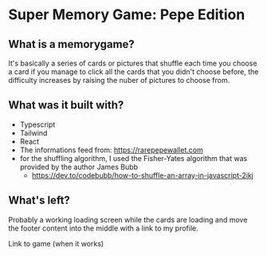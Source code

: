 # Super Memory Game: Pepe Edition

## What is a memorygame?

It's basically a series of cards or pictures that shuffle each time you choose a card
if you manage to click all the cards that you didn't choose before, the difficulty increases
by raising the nuber of pictures to choose from.

## What was it built with?

+ Typescript
+ Tailwind
+ React
+ The informations feed from: https://rarepepewallet.com
+ for the shuffling algorithm, I used the Fisher-Yates algorithm that was provided by the author James Bubb
  + https://dev.to/codebubb/how-to-shuffle-an-array-in-javascript-2ikj

## What's left?

Probably a working loading screen while the cards are loading and move the footer content into the middle with a link to my profile.

Link to game (when it works)